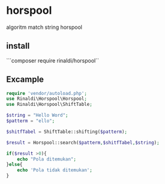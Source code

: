 # horspool
algoritm match string horspool


## install
```composer require rinaldi/horspool``

## Excample
```php
require 'vendor/autoload.php';
use Rinaldi\Horspool\Horspool;
use Rinaldi\Horspool\ShiftTable;

$string = "Hello Word";
$patterm = "ello";

$shitfTabel = ShiftTable::shifting($patterm);

$result = Horspool::search($patterm,$shitfTabel,$string);

if($result >0){
    echo "Pola ditemukan";
}else{
    echo 'Pola tidak ditemukan';
}
```